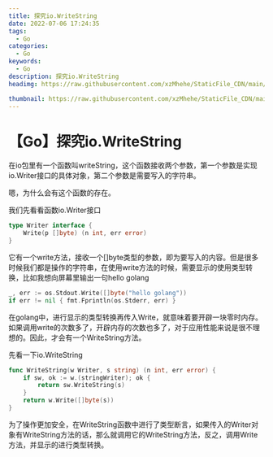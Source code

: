 ```yaml
---
title: 探究io.WriteString
date: 2022-07-06 17:24:35
tags:
  - Go
categories:
  - Go
keywords:
  - Go
description: 探究io.WriteString
headimg: https://raw.githubusercontent.com/xzMhehe/StaticFile_CDN/main/static/mo/20220706172730.png

thumbnail: https://raw.githubusercontent.com/xzMhehe/StaticFile_CDN/main/static/mo/20220706172730.png
---
```

# 【Go】探究io.WriteString

在io包里有一个函数叫writeString，这个函数接收两个参数，第一个参数是实现io.Writer接口的具体对象，第二个参数是需要写入的字符串。

嗯，为什么会有这个函数的存在。

我们先看看函数io.Writer接口

```go
type Writer interface {
    Write(p []byte) (n int, err error)
}
```

它有一个write方法，接收一个[]byte类型的参数，即为要写入的内容。但是很多时候我们都是操作的字符串，在使用write方法的时候，需要显示的使用类型转换，比如我想向屏幕里输出一句hello golang

```go
_, err := os.Stdout.Write([]byte("hello golang"))
if err != nil { fmt.Fprintln(os.Stderr, err) }
```

在golang中，进行显示的类型转换再传入Write，就意味着要开辟一块零时内存。如果调用write的次数多了，开辟内存的次数也多了，对于应用性能来说是很不理想的。因此，才会有一个WriteString方法。

先看一下io.WriteString

```go
func WriteString(w Writer, s string) (n int, err error) {
    if sw, ok := w.(stringWriter); ok {
        return sw.WriteString(s)
    }
    return w.Write([]byte(s))
}
```

为了操作更加安全，在WriteString函数中进行了类型断言，如果传入的Writer对象有WriteString方法的话，那么就调用它的WriteString方法，反之，调用Write方法，并显示的进行类型转换。